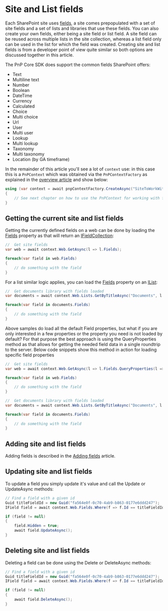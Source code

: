 # Site and List fields

Each SharePoint site uses [fields](https://support.microsoft.com/en-us/office/list-and-library-column-types-and-options-0d8ddb7b-7dc7-414d-a283-ee9dca891df7), a site comes prepopulated with a set of site fields and a set of lists and libraries that use these fields. You can also create your own fields, either being a site field or list field. A site field can be reused across multiple lists in the site collection, whereas a list field only can be used in the list for which the field was created. Creating site and list fields is from a developer point of view quite similar so both options are discussed together in this article.

The PnP Core SDK does support the common fields SharePoint offers:

- Text
- Multiline text
- Number
- Boolean
- DateTime
- Currency
- Calculated
- Choice
- Multi choice
- Url
- User
- Multi user
- Lookup
- Multi lookup
- Taxonomy
- Multi taxonomy
- Location (by GA timeframe)

In the remainder of this article you'll see a lot of `context` use: in this case this is a `PnPContext` which was obtained via the `PnPContextFactory` as explained in the [overview article](readme.md) and show below:

```csharp
using (var context = await pnpContextFactory.CreateAsync("SiteToWorkWith"))
{
    // See next chapter on how to use the PnPContext for working with fields
}
```

## Getting the current site and list fields

Getting the currently defined fields on a web can be done by loading the [Fields](https://pnp.github.io/pnpcore/api/PnP.Core.Model.SharePoint.IWeb.html#PnP_Core_Model_SharePoint_IWeb_Fields) property as that will return an [IFieldCollection](https://pnp.github.io/pnpcore/api/PnP.Core.Model.SharePoint.IFieldCollection.html):

```csharp
//  Get site fields
var web = await context.Web.GetAsync(l => l.Fields);

foreach(var field in web.Fields)
{
    // do something with the field
}
```

For a list similar logic applies, you can load the [Fields](https://pnp.github.io/pnpcore/api/PnP.Core.Model.SharePoint.IList.html#PnP_Core_Model_SharePoint_IList_Fields) property on an [IList](https://pnp.github.io/pnpcore/api/PnP.Core.Model.SharePoint.IList.html):

```csharp
//  Get documents library with fields loaded
var documents = await context.Web.Lists.GetByTitleAsync("Documents", l => l.Fields);

foreach(var field in documents.Fields)
{
    // do something with the field
}
```

Above samples do load all the default Field properties, but what if you are only interested in a few properties or the property you need is not loaded by default? For that purpose the best approach is using the QueryProperties method as that allows for getting the needed field data in a single roundtrip to the server. Below code snippets show this method in action for loading specific field properties

```csharp
//  Get site fields
var web = await context.Web.GetAsync(l => l.Fields.QueryProperties(l => l.Id, l => l.InternalName, l => l.FieldTypeKind));

foreach(var field in web.Fields)
{
    // do something with the field
}
```

```csharp
//  Get documents library with fields loaded
var documents = await context.Web.Lists.GetByTitleAsync("Documents", l => l.Fields.QueryProperties(l => l.Id, l => l.InternalName, l => l.FieldTypeKind));

foreach(var field in documents.Fields)
{
    // do something with the field
}
```

## Adding site and list fields

Adding fields is described in the [Adding fields](fields-add.md) article.

## Updating site and list fields

To update a field you simply update it's value and call the Update or UpdateAsync methods:

```csharp
// Find a field with a given id
Guid titleFieldId = new Guid("fa564e0f-0c70-4ab9-b863-0177e6ddd247");
IField field = await context.Web.Fields.Where(f => f.Id == titleFieldId).FirstOrDefaultAsync();

if (field != null)
{
    field.Hidden = true;
    await field.UpdateAsync();
}
```

## Deleting site and list fields

Deleting a field can be done using the Delete or DeleteAsync methods:

```csharp
// Find a field with a given id
Guid titleFieldId = new Guid("fa564e0f-0c70-4ab9-b863-0177e6ddd247");
IField field = await context.Web.Fields.Where(f => f.Id == titleFieldId).FirstOrDefaultAsync();

if (field != null)
{
    await field.DeleteAsync();
}
```
